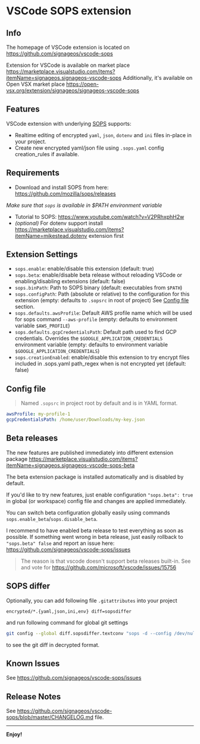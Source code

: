 # VSCode SOPS extension

## Info
The homepage of VSCode extension is located on https://github.com/signageos/vscode-sops

Extension for VSCode is available on market place https://marketplace.visualstudio.com/items?itemName=signageos.signageos-vscode-sops
Additionally, it's available on Open VSX market place https://open-vsx.org/extension/signageos/signageos-vscode-sops

## Features

VSCode extension with underlying [SOPS](https://github.com/mozilla/sops) supports:
- Realtime editing of encrypted `yaml`, `json`, `dotenv` and `ini` files in-place in your project.
- Create new encrypted yaml/json file using `.sops.yaml` config creation_rules if available.

## Requirements

- Download and install SOPS from here: https://github.com/mozilla/sops/releases

*Make sure that `sops` is available in $PATH environment variable*

- Tutorial to SOPS: https://www.youtube.com/watch?v=V2PRhxphH2w
- *(optional)* For dotenv support install https://marketplace.visualstudio.com/items?itemName=mikestead.dotenv extension first

## Extension Settings
* `sops.enable`: enable/disable this extension (default: true)
* `sops.beta`: enable/disable beta release without reloading VSCode or enabling/disabling extensions (default: false)
* `sops.binPath`: Path to SOPS binary (default: executables from `$PATH`)
* `sops.configPath`: Path (absolute or relative) to the configuration for this extension (empty: defaults to `.sopsrc` in root of project) See [Config file](#config-file) section.
* `sops.defaults.awsProfile`: Default AWS profile name which will be used for sops command `--aws-profile` (empty: defaults to environment variable `$AWS_PROFILE`)
* `sops.defaults.gcpCredentialsPath`: Default path used to find GCP credentials. Overrides the `$GOOGLE_APPLICATION_CREDENTIALS` environment variable (empty: defaults to environment variable `$GOOGLE_APPLICATION_CREDENTIALS`)
* `sops.creationEnabled`: enable/disable this extension to try encrypt files included in .sops.yaml path_regex when is not encrypted yet (default: false)

## Config file
> Named `.sopsrc` in project root by default and is in YAML format.
```yaml
awsProfile: my-profile-1
gcpCredentialsPath: /home/user/Downloads/my-key.json
```

## Beta releases
The new features are published immediately into different extension package https://marketplace.visualstudio.com/items?itemName=signageos.signageos-vscode-sops-beta

The beta extension package is installed automatically and is disabled by default.

If you'd like to try new features, just enable configuration `"sops.beta": true` in global (or workspace) config file and changes are applied immediately.

You can switch beta configuration globally easily using commands `sops.enable_beta`/`sops.disable_beta`.

I recommend to have enabled beta release to test everything as soon as possible. If something went wrong in beta release, just easily rollback to `"sops.beta" false` and report an issue here: https://github.com/signageos/vscode-sops/issues

> The reason is that vscode doesn't support beta releases built-in. See and vote for https://github.com/microsoft/vscode/issues/15756

## SOPS differ
Optionally, you can add following file `.gitattributes` into your project
```
encrypted/*.{yaml,json,ini,env} diff=sopsdiffer
```
and run following command for global git settings
```sh
git config --global diff.sopsdiffer.textconv "sops -d --config /dev/null"
```
to see the git diff in decrypted format.

## Known Issues
See https://github.com/signageos/vscode-sops/issues

## Release Notes

See https://github.com/signageos/vscode-sops/blob/master/CHANGELOG.md file.

-----------------------------------------------------------------------------------------------------------

**Enjoy!**
